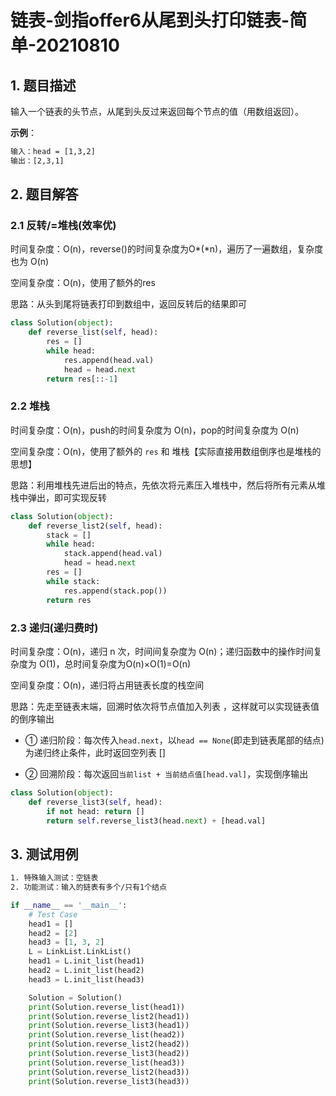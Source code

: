 # 链表-剑指offer6从尾到头打印链表-简单-20210810

## 1. 题目描述
输入一个链表的头节点，从尾到头反过来返回每个节点的值（用数组返回）。

**示例**：

```tex
输入：head = [1,3,2]
输出：[2,3,1]
```



## 2. 题目解答

### 2.1  反转/=堆栈(效率优)

时间复杂度：O(n)，reverse()的时间复杂度为O*(*n)，遍历了一遍数组，复杂度也为 O(n)

空间复杂度：O(n)，使用了额外的res

思路：从头到尾将链表打印到数组中，返回反转后的结果即可

```python
class Solution(object):
    def reverse_list(self, head):
        res = []
        while head:
            res.append(head.val)
            head = head.next
        return res[::-1]
```

### 2.2  堆栈

时间复杂度：O(n)，push的时间复杂度为 O(n)，pop的时间复杂度为 O(n)

空间复杂度：O(n)，使用了额外的 `res` 和 堆栈【实际直接用数组倒序也是堆栈的思想】

思路：利用堆栈先进后出的特点，先依次将元素压入堆栈中，然后将所有元素从堆栈中弹出，即可实现反转

```python
class Solution(object):
    def reverse_list2(self, head):
        stack = []
        while head:
            stack.append(head.val)
            head = head.next
        res = []
        while stack:
            res.append(stack.pop())
        return res
```

### 2.3  递归(递归费时)

时间复杂度：O(n)，递归 n 次，时间间复杂度为 O(n)；递归函数中的操作时间复杂度为 O(1)，总时间复杂度为O(n)×O(1)=O(n)

空间复杂度：O(n)，递归将占用链表长度的栈空间

思路：先走至链表末端，回溯时依次将节点值加入列表 ，这样就可以实现链表值的倒序输出

- ① 递归阶段：每次传入`head.next`，以`head == None`(即走到链表尾部的结点)为递归终止条件，此时返回空列表 []

- ② 回溯阶段：每次返回`当前list + 当前结点值[head.val]`，实现倒序输出


```python
class Solution(object):
    def reverse_list3(self, head):
        if not head: return []
        return self.reverse_list3(head.next) + [head.val]
```

## 3. 测试用例
```tex
1. 特殊输入测试：空链表
2. 功能测试：输入的链表有多个/只有1个结点
```

```python
if __name__ == '__main__':
    # Test Case
    head1 = []
    head2 = [2]
    head3 = [1, 3, 2]
    L = LinkList.LinkList()
    head1 = L.init_list(head1)
    head2 = L.init_list(head2)
    head3 = L.init_list(head3)

    Solution = Solution()
    print(Solution.reverse_list(head1))
    print(Solution.reverse_list2(head1))
    print(Solution.reverse_list3(head1))
    print(Solution.reverse_list(head2))
    print(Solution.reverse_list2(head2))
    print(Solution.reverse_list3(head2))
    print(Solution.reverse_list(head3))
    print(Solution.reverse_list2(head3))
    print(Solution.reverse_list3(head3))
```

